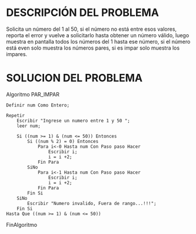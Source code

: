 # DESCRIPCIÓN DEL PROBLEMA 

Solicita un número del 1 al 50, si el número no está entre esos valores, reporta el error y vuelve a solicitarlo hasta obtener un número válido, luego muestra en pantalla todos los números del 1 hasta ese número, si el número está even solo muestra los números pares, si es impar solo muestra los impares.

# SOLUCION DEL PROBLEMA 

Algoritmo PAR_IMPAR
	
	Definir num Como Entero;
	
	Repetir
		Escribir "Ingrese un numero entre 1 y 50 ";
		leer num;
		
		Si ((num >= 1) & (num <= 50)) Entonces
			Si ((num % 2) = 0) Entonces
				Para i<-0 Hasta num Con Paso paso Hacer
					Escribir i;
					i = i +2;
				Fin Para
			SiNo
				Para i<-1 Hasta num Con Paso paso Hacer
					Escribir i;
					i = i +2;
				Fin Para
			Fin Si
		SiNo
			Escribir "Numero invalido, Fuera de rango...!!!";
		Fin Si
	Hasta Que ((num >= 1) & (num <= 50))
	
FinAlgoritmo